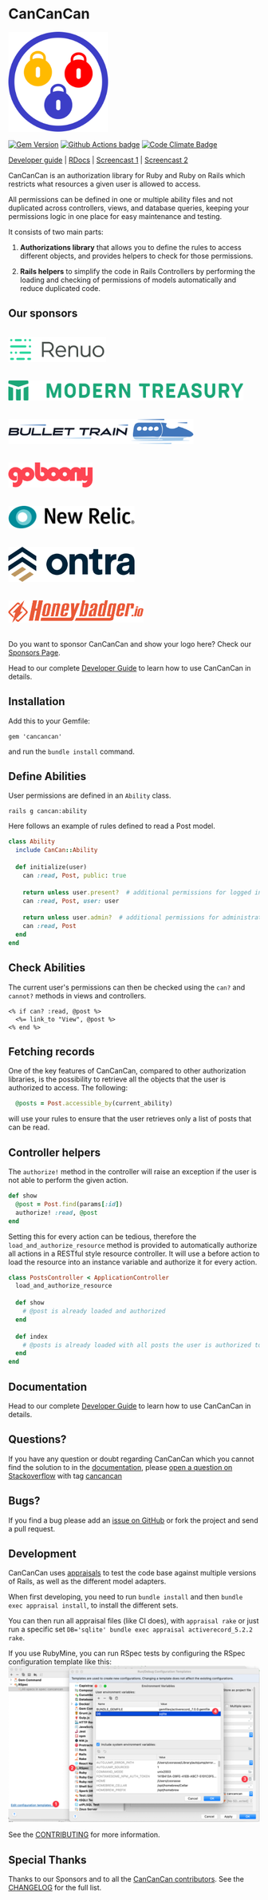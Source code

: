 # CanCanCan

<img src="./logo/cancancan.png" width="200" />

[![Gem Version](https://badge.fury.io/rb/cancancan.svg)](http://badge.fury.io/rb/cancancan)
[![Github Actions badge](https://github.com/CanCanCommunity/cancancan/actions/workflows/test.yml/badge.svg)](https://github.com/CanCanCommunity/cancancan/actions/workflows/test.yml/badge.svg)
[![Code Climate Badge](https://codeclimate.com/github/CanCanCommunity/cancancan.svg)](https://codeclimate.com/github/CanCanCommunity/cancancan)

[Developer guide](./docs/README.md) |
[RDocs](http://rdoc.info/projects/CanCanCommunity/cancancan) |
[Screencast 1](http://railscasts.com/episodes/192-authorization-with-cancan) |
[Screencast 2](https://www.youtube.com/watch?v=cTYu-OjUgDw)

CanCanCan is an authorization library for Ruby and Ruby on Rails which restricts what
resources a given user is allowed to access.

All permissions can be defined in one or multiple ability files and not duplicated across controllers, views,
and database queries, keeping your permissions logic in one place for easy maintenance and testing.

It consists of two main parts:
1. **Authorizations library** that allows you to define the rules to access different objects,
and provides helpers to check for those permissions.

2. **Rails helpers** to simplify the code in Rails Controllers by performing the loading and checking of permissions
of models automatically and reduce duplicated code.

## Our sponsors
<br/>
<a href="https://www.renuo.ch" target="_blank">
  <img src="./logo/renuo.png" alt="Renuo AG" height="50"/>
</a>
<br/>
<br/>
<br/>
<a href="https://www.moderntreasury.com" target="_blank"  style="display:inline">
  <img src="./logo/modern_treasury.svg" alt="Modern Treasury" height="40"/>
</a>
<br/>
<br/>
<br/>
<a href="https://bullettrain.co" target="_blank">
  <img src="./logo/bullet_train.png" alt="Bullet Train" height="50"/>
</a>
<br/>
<br/>
<br/>
<a href="https://jobs.goboony.com/o/full-stack-ruby-on-rails-engineer" target="_blank">
  <img src="./logo/goboony.png" alt="Goboony" height="50"/>
</a>
<br />
<br />
<br />
<a href="https://newrelic.com/" target="_blank">
  <img src="./logo/new_relic.png" alt="NewRelic" height="45"/>
</a>
<br />
<br />
<br />
<a href="https://www.ontra.ai" target="_blank">
  <img src="./logo/ontra.png" alt="Ontra" height="70"/>
</a>
<br />
<br />
<br />
<a href="https://www.honeybadger.io/" target="_blank">
  <img src="./logo/honeybadger.svg" alt="Honeybadger" height="45"/>
</a>
<br />
<br />

Do you want to sponsor CanCanCan and show your logo here?
Check our [Sponsors Page](https://github.com/sponsors/coorasse).

Head to our complete [Developer Guide](./docs/README.md) to learn how to use CanCanCan in details.

## Installation

Add this to your Gemfile:

    gem 'cancancan'

and run the `bundle install` command.

## Define Abilities

User permissions are defined in an `Ability` class.

    rails g cancan:ability

Here follows an example of rules defined to read a Post model.
```ruby
class Ability
  include CanCan::Ability

  def initialize(user)
    can :read, Post, public: true

    return unless user.present?  # additional permissions for logged in users (they can read their own posts)
    can :read, Post, user: user

    return unless user.admin?  # additional permissions for administrators
    can :read, Post
  end
end
```

## Check Abilities

The current user's permissions can then be checked using the `can?` and `cannot?` methods in views and controllers.

```erb
<% if can? :read, @post %>
  <%= link_to "View", @post %>
<% end %>
```

## Fetching records

One of the key features of CanCanCan, compared to other authorization libraries,
is the possibility to retrieve all the objects that the user is authorized to access.
The following:

```ruby
  @posts = Post.accessible_by(current_ability)
```

will use your rules to ensure that the user retrieves only a list of posts that can be read.

## Controller helpers

The `authorize!` method in the controller will raise an exception if the user is not able to perform the given action.

```ruby
def show
  @post = Post.find(params[:id])
  authorize! :read, @post
end
```

Setting this for every action can be tedious, therefore the `load_and_authorize_resource` method is provided to
automatically authorize all actions in a RESTful style resource controller.
It will use a before action to load the resource into an instance variable and authorize it for every action.

```ruby
class PostsController < ApplicationController
  load_and_authorize_resource

  def show
    # @post is already loaded and authorized
  end

  def index
    # @posts is already loaded with all posts the user is authorized to read
  end
end
```

## Documentation

Head to our complete [Developer Guide](./docs/README.md) to learn how to use CanCanCan in details.

## Questions?

If you have any question or doubt regarding CanCanCan which you cannot find the solution to in the
[documentation](./docs/README.md), please
[open a question on Stackoverflow](http://stackoverflow.com/questions/ask?tags=cancancan) with tag
[cancancan](http://stackoverflow.com/questions/tagged/cancancan)

## Bugs?

If you find a bug please add an [issue on GitHub](https://github.com/CanCanCommunity/cancancan/issues) or fork the project and send a pull request.

## Development

CanCanCan uses [appraisals](https://github.com/thoughtbot/appraisal) to test the code base against multiple versions
of Rails, as well as the different model adapters.

When first developing, you need to run `bundle install` and then `bundle exec appraisal install`, to install the different sets.

You can then run all appraisal files (like CI does), with `appraisal rake` or just run a specific set `DB='sqlite' bundle exec appraisal activerecord_5.2.2 rake`.

If you use RubyMine, you can run RSpec tests by configuring the RSpec configuration template like this:
![rubymine_rspec.png](rubymine_rspec.png)

See the [CONTRIBUTING](./CONTRIBUTING.md) for more information.

## Special Thanks

Thanks to our Sponsors and to all the [CanCanCan contributors](https://github.com/CanCanCommunity/cancancan/contributors).
See the [CHANGELOG](https://github.com/CanCanCommunity/cancancan/blob/main/CHANGELOG.md) for the full list.
